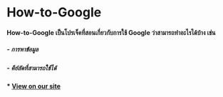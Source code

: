 # How-to-Google

#### How-to-Google เป็นโปรเจ็คที่สอนเกี่ยวกับการใช้ Google ว่าสามารถทำอะไรได้บ้าง เช่น
##### - การหาข้อมูล
##### - คีย์ลัดที่สามารถใช้ได้

#### * [View on our site](https://tian-np.github.io/How-to-Google/index.html)

